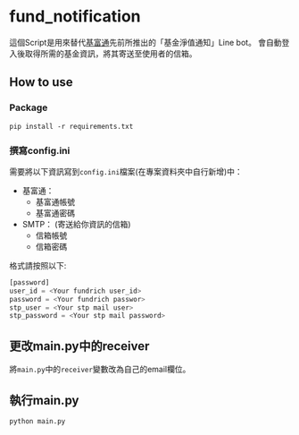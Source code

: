 # fund_notification
這個Script是用來替代[基富通](www.fundrich.com.tw)先前所推出的「基金淨值通知」Line bot。
會自動登入後取得所需的基金資訊，將其寄送至使用者的信箱。
## How to use
### Package
``` pip install -r requirements.txt ```
### 撰寫config.ini
需要將以下資訊寫到```config.ini```檔案(在專案資料夾中自行新增)中：
+ 基富通：
    - 基富通帳號
    - 基富通密碼
+ SMTP： (寄送給你資訊的信箱)
    - 信箱帳號
    - 信箱密碼

格式請按照以下: 
```python
[password]
user_id = <Your fundrich user_id>
password = <Your fundrich passwor>
stp_user = <Your stp mail user>
stp_password = <Your stp mail password>
```

## 更改main.py中的receiver
將`main.py`中的`receiver`變數改為自己的email欄位。

## 執行main.py
`python main.py`
